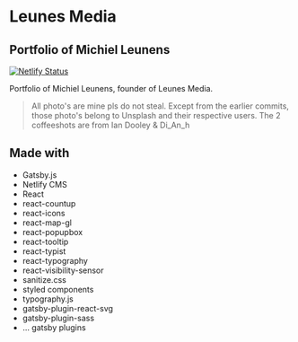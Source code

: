 # Leunes Media

## Portfolio of Michiel Leunens

[![Netlify Status](https://api.netlify.com/api/v1/badges/95a442aa-763c-4049-8b32-f334fe1dc0a9/deploy-status)](https://app.netlify.com/sites/leunesmedia/deploys)

Portfolio of Michiel Leunens, founder of Leunes Media.

> All photo's are mine pls do not steal. Except from the earlier commits, those photo's belong to Unsplash and their respective users. The 2 coffeeshots are from Ian Dooley & Di_An_h

## Made with

- Gatsby.js
- Netlify CMS
- React
- react-countup
- react-icons
- react-map-gl
- react-popupbox
- react-tooltip
- react-typist
- react-typography
- react-visibility-sensor
- sanitize.css
- styled components
- typography.js
- gatsby-plugin-react-svg
- gatsby-plugin-sass
- ... gatsby plugins

